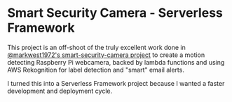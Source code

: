 # Smart Security Camera - Serverless Framework

This project is an off-shoot of the truly excellent work done in [@markwest1972's smart-security-camera project](https://github.com/markwest1972/smart-security-camera) to create a motion detecting Raspberry Pi webcamera, backed by lambda functions and using AWS Rekognition for label detection and "smart" email alerts.

I turned this into a Serverless Framework project because I wanted a faster development and deployment cycle.
